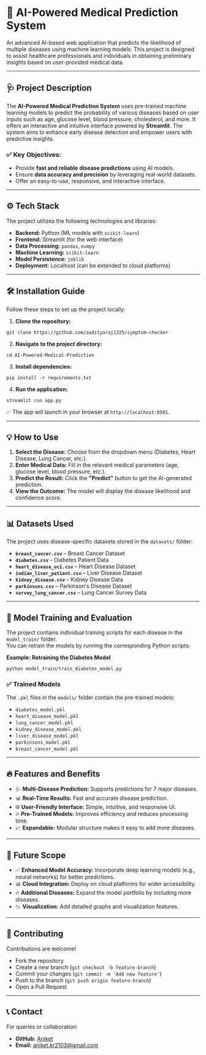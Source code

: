 ﻿
# 🚀 **AI-Powered Medical Prediction System**
An advanced AI-based web application that predicts the likelihood of multiple diseases using machine learning models. This project is designed to assist healthcare professionals and individuals in obtaining preliminary insights based on user-provided medical data.

---

## 🩺 **Project Description**
The **AI-Powered Medical Prediction System** uses pre-trained machine learning models to predict the probability of various diseases based on user inputs such as age, glucose level, blood pressure, cholesterol, and more. It offers an interactive and intuitive interface powered by **Streamlit**. The system aims to enhance early disease detection and empower users with predictive insights.

### ✅ **Key Objectives:**
- Provide **fast and reliable disease predictions** using AI models.
- Ensure **data accuracy and precision** by leveraging real-world datasets.
- Offer an easy-to-use, responsive, and interactive interface.

---

## ⚙️ **Tech Stack**
The project utilizes the following technologies and libraries:
- **Backend:** Python (ML models with `scikit-learn`)
- **Frontend:** Streamlit (for the web interface)
- **Data Processing:** `pandas`, `numpy`
- **Machine Learning:** `scikit-learn`
- **Model Persistence:** `joblib`
- **Deployment:** Localhost (can be extended to cloud platforms)

---

## 🛠️ **Installation Guide**
Follow these steps to set up the project locally:

1. **Clone the repository:**
```
git clone https://github.com/aadityaraj1325/symptom-checker
```

2. **Navigate to the project directory:**
```
cd AI-Powered-Medical-Prediction
```

3. **Install dependencies:**
```
pip install -r requirements.txt
```

4. **Run the application:**
```
streamlit run app.py
```

✅ The app will launch in your browser at `http://localhost:8501`.

---

## 💡 **How to Use**
1. **Select the Disease:** Choose from the dropdown menu (Diabetes, Heart Disease, Lung Cancer, etc.).  
2. **Enter Medical Data:** Fill in the relevant medical parameters (age, glucose level, blood pressure, etc.).  
3. **Predict the Result:** Click the **"Predict"** button to get the AI-generated prediction.  
4. **View the Outcome:** The model will display the disease likelihood and confidence score.  

---

## 📊 **Datasets Used**
The project uses disease-specific datasets stored in the `datasets/` folder:

- **`breast_cancer.csv`** – Breast Cancer Dataset
- **`diabetes.csv`** – Diabetes Patient Data
- **`heart_disease_uci.csv`** – Heart Disease Dataset
- **`indian_liver_patient.csv`** – Liver Disease Dataset
- **`kidney_disease.csv`** – Kidney Disease Data
- **`parkinsons.csv`** – Parkinson's Disease Dataset
- **`survey_lung_cancer.csv`** – Lung Cancer Survey Data

---

## 🧠 **Model Training and Evaluation**
The project contains individual training scripts for each disease in the `model_train/` folder.  
You can retrain the models by running the corresponding Python scripts:

**Example: Retraining the Diabetes Model**
```
python model_train/train_diabetes_model.py
```

### ✅ **Trained Models**
The `.pkl` files in the `models/` folder contain the pre-trained models:
- `diabetes_model.pkl`
- `heart_disease_model.pkl`
- `lung_cancer_model.pkl`
- `kidney_disease_model.pkl`
- `liver_disease_model.pkl`
- `parkinsons_model.pkl`
- `breast_cancer_model.pkl`

---

## 🔥 **Features and Benefits**
- 🩺 **Multi-Disease Prediction:** Supports predictions for 7 major diseases.  
- 📊 **Real-Time Results:** Fast and accurate disease prediction.  
- 🌐 **User-Friendly Interface:** Simple, intuitive, and responsive UI.  
- 🔥 **Pre-Trained Models:** Improves efficiency and reduces processing time.  
- 📈 **Expandable:** Modular structure makes it easy to add more diseases.  

---

## 🚀 **Future Scope**
- ✅ **Enhanced Model Accuracy:** Incorporate deep learning models (e.g., neural networks) for better predictions.  
- 📊 **Cloud Integration:** Deploy on cloud platforms for wider accessibility.  
- 🔥 **Additional Diseases:** Expand the model portfolio by including more diseases.  
- 📉 **Visualization:** Add detailed graphs and visualization features.  

---

## 🤝 **Contributing**
Contributions are welcome!  
- Fork the repository  
- Create a new branch (`git checkout -b feature-branch`)  
- Commit your changes (`git commit -m 'Add new feature'`)  
- Push to the branch (`git push origin feature-branch`)  
- Open a Pull Request  

---

## 📞 **Contact**
For queries or collaboration:  
- **GitHub:** [Aniket](https://github.com/aaniket21)  
- **Email:** aniket.kr2103@gmail.com  
